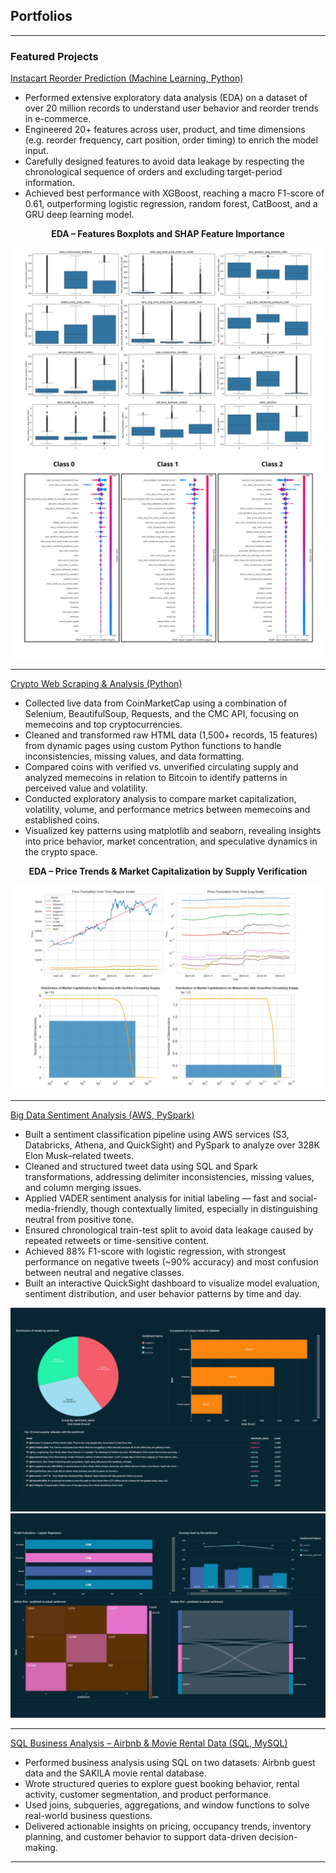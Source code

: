 ## Portfolios

---

### Featured Projects
[Instacart Reorder Prediction (Machine Learning, Python)](https://github.com/karinablk/instacart-project)
- Performed extensive exploratory data analysis (EDA) on a dataset of over 20 million records to understand user behavior and reorder trends in e-commerce.
- Engineered 20+ features across user, product, and time dimensions (e.g. reorder frequency, cart position, order timing) to enrich the model input.
- Carefully designed features to avoid data leakage by respecting the chronological sequence of orders and excluding target-period information.
- Achieved best performance with XGBoost, reaching a macro F1-score of 0.61, outperforming logistic regression, random forest, CatBoost, and a GRU deep learning model.
<p align="center"><strong>EDA – Features Boxplots and SHAP Feature Importance</strong></p>
<img src="images/instacart_features.jpg?raw=true"/>
<img src="images/instacart_shap_classes.png?raw=true"/>

---

[Crypto Web Scraping & Analysis (Python)](https://github.com/karinablk/crypto-webscraping-project/tree/main)
- Collected live data from CoinMarketCap using a combination of Selenium, BeautifulSoup, Requests, and the CMC API, focusing on memecoins and top cryptocurrencies.
- Cleaned and transformed raw HTML data (1,500+ records, 15 features) from dynamic pages using custom Python functions to handle inconsistencies, missing values, and data formatting.
- Compared coins with verified vs. unverified circulating supply and analyzed memecoins in relation to Bitcoin to identify patterns in perceived value and volatility.
- Conducted exploratory analysis to compare market capitalization, volatility, volume, and performance metrics between memecoins and established coins.
- Visualized key patterns using matplotlib and seaborn, revealing insights into price behavior, market concentration, and speculative dynamics in the crypto space.
<p align="center"><strong>EDA – Price Trends & Market Capitalization by Supply Verification</strong></p>
<img src="images/webscraping_project.png?raw=true"/>

---

[Big Data Sentiment Analysis (AWS, PySpark)](https://github.com/karinablk/big-data-sentiment-project)
- Built a sentiment classification pipeline using AWS services (S3, Databricks, Athena, and QuickSight) and PySpark to analyze over 328K Elon Musk–related tweets.
- Cleaned and structured tweet data using SQL and Spark transformations, addressing delimiter inconsistencies, missing values, and column merging issues.
- Applied VADER sentiment analysis for initial labeling — fast and social-media-friendly, though contextually limited, especially in distinguishing neutral from positive tone.
- Ensured chronological train-test split to avoid data leakage caused by repeated retweets or time-sensitive content.
- Achieved 88% F1-score with logistic regression, with strongest performance on negative tweets (~90% accuracy) and most confusion between neutral and negative classes.
- Built an interactive QuickSight dashboard to visualize model evaluation, sentiment distribution, and user behavior patterns by time and day.
<img src="images/dashboard_eda_big_data.png?raw=true"/>
<img src="images/dashboard_model_big_data.png?raw=true"/>

---

[SQL Business Analysis – Airbnb & Movie Rental Data (SQL, MySQL)](https://github.com/karinablk/sql-analytics-projects)
- Performed business analysis using SQL on two datasets: Airbnb guest data and the SAKILA movie rental database.
- Wrote structured queries to explore guest booking behavior, rental activity, customer segmentation, and product performance.
- Used joins, subqueries, aggregations, and window functions to solve real-world business questions.
- Delivered actionable insights on pricing, occupancy trends, inventory planning, and customer behavior to support data-driven decision-making.

---
